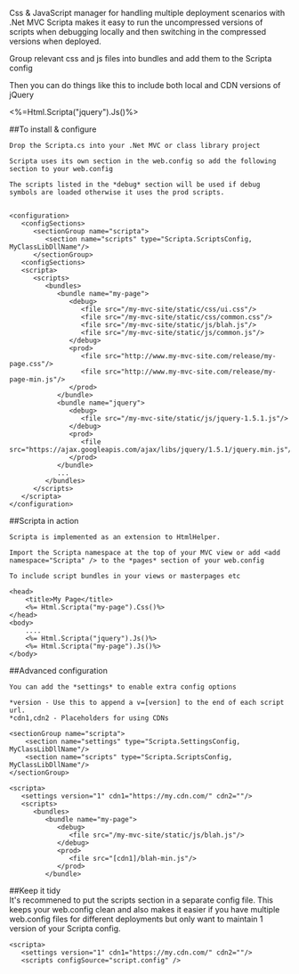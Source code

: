 Css & JavaScript manager for handling multiple deployment scenarios with .Net MVC
Scripta makes it easy to run the uncompressed versions of scripts when debugging locally
and then switching in the compressed versions when deployed.

Group relevant css and js files into bundles and add them to the Scripta config

Then you can do things like this to include both local and CDN versions of jQuery

<%=Html.Scripta("jquery").Js()%>


##To install & configure

	Drop the Scripta.cs into your .Net MVC or class library project
	
	Scripta uses its own section in the web.config so add the following section to your web.config
	
	The scripts listed in the *debug* section will be used if debug symbols are loaded otherwise it uses the prod scripts.
	
		
	<configuration>
	   <configSections>
	      <sectionGroup name="scripta">
	         <section name="scripts" type="Scripta.ScriptsConfig, MyClassLibDllName"/>
	      </sectionGroup>
	   <configSections>
	   <scripta>
	      <scripts>
	         <bundles>
	            <bundle name="my-page">
	               <debug>
	                  <file src="/my-mvc-site/static/css/ui.css"/>
	                  <file src="/my-mvc-site/static/css/common.css"/>
	                  <file src="/my-mvc-site/static/js/blah.js"/>
	                  <file src="/my-mvc-site/static/js/common.js"/>
	               </debug>
	               <prod>
	                  <file src="http://www.my-mvc-site.com/release/my-page.css"/>
	                  <file src="http://www.my-mvc-site.com/release/my-page-min.js"/>							
	               </prod>
	            </bundle>
	            <bundle name="jquery">
	               <debug>
	                  <file src="/my-mvc-site/static/js/jquery-1.5.1.js"/>
	               </debug>
	               <prod>
	                  <file src="https://ajax.googleapis.com/ajax/libs/jquery/1.5.1/jquery.min.js"/>						
	               </prod>
	            </bundle>					
	            ...
	         </bundles>
	      </scripts>	
	   </scripta>		
	</configuration>	
	
##Scripta in action

	Scripta is implemented as an extension to HtmlHelper.

	Import the Scripta namespace at the top of your MVC view or add <add namespace="Scripta" /> to the *pages* section of your web.config
	
	To include script bundles in your views or masterpages etc
	
	<head>
		<title>My Page</title>
		<%= Html.Scripta("my-page").Css()%>
	</head>
	<body>
		....
		<%= Html.Scripta("jquery").Js()%>
		<%= Html.Scripta("my-page").Js()%>
	</body>
	
##Advanced configuration

	You can add the *settings* to enable extra config options
	
	*version - Use this to append a v=[version] to the end of each script url. 
	*cdn1,cdn2 - Placeholders for using CDNs
	
	<sectionGroup name="scripta">
		<section name="settings" type="Scripta.SettingsConfig, MyClassLibDllName"/>
		<section name="scripts" type="Scripta.ScriptsConfig, MyClassLibDllName"/>
	</sectionGroup>
	
	<scripta>
	   <settings version="1" cdn1="https://my.cdn.com/" cdn2=""/>
	   <scripts>
	      <bundles>
	         <bundle name="my-page">
	            <debug>
	               <file src="/my-mvc-site/static/js/blah.js"/>
	            </debug>
	            <prod>
	               <file src="[cdn1]/blah-min.js"/>						
	            </prod>
	         </bundle>

##Keep it tidy			 
	It's recommened to put the scripts section in a separate config file. This keeps your web.config
	clean and also makes it easier if you have multiple web.config files for different deployments
	but only want to maintain 1 version of your Scripta config.
	
	<scripta>
	   <settings version="1" cdn1="https://my.cdn.com/" cdn2=""/>
	   <scripts configSource="script.config" />		
	
	


